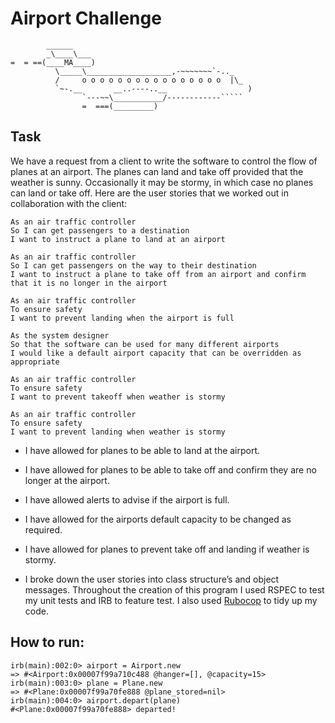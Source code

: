 Airport Challenge
=================

```
        ______
        _\____\___
=  = ==(____MA____)
          \_____\___________________,-~~~~~~~`-.._
          /     o o o o o o o o o o o o o o o o  |\_
          `~-.__       __..----..__                  )
                `---~~\___________/------------`````
                =  ===(_________)

```

## Task

We have a request from a client to write the software to control the flow of planes at an airport. The planes can land and take off provided that the weather is sunny. Occasionally it may be stormy, in which case no planes can land or take off.  Here are the user stories that we worked out in collaboration with the client:

```
As an air traffic controller 
So I can get passengers to a destination 
I want to instruct a plane to land at an airport

As an air traffic controller 
So I can get passengers on the way to their destination 
I want to instruct a plane to take off from an airport and confirm that it is no longer in the airport

As an air traffic controller 
To ensure safety 
I want to prevent landing when the airport is full 

As the system designer
So that the software can be used for many different airports
I would like a default airport capacity that can be overridden as appropriate

As an air traffic controller 
To ensure safety 
I want to prevent takeoff when weather is stormy 

As an air traffic controller 
To ensure safety 
I want to prevent landing when weather is stormy 
```

- I have allowed for planes to be able to land at the airport. 
- I have allowed for planes to be able to take off and confirm they are no longer at the airport.
- I have allowed alerts to advise if the airport is full.
- I have allowed for the airports default capacity to be changed as required.
- I have allowed for planes to prevent take off and landing if weather is stormy.

- I broke down the user stories into class structure’s and object messages. Throughout the creation of this program I used RSPEC to test my unit tests and IRB to feature test. I also used [Rubocop](https://github.com/rubocop-hq/rubocop) to tidy up my code.

## How to run:

```
irb(main):002:0> airport = Airport.new
=> #<Airport:0x00007f99a710c488 @hanger=[], @capacity=15>
irb(main):003:0> plane = Plane.new
=> #<Plane:0x00007f99a70fe888 @plane_stored=nil>
irb(main):004:0> airport.depart(plane)
#<Plane:0x00007f99a70fe888> departed!
```

